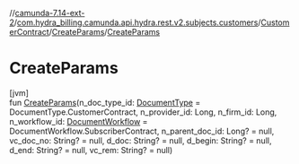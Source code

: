 //[camunda-7.14-ext-2](../../../../index.md)/[com.hydra_billing.camunda.api.hydra.rest.v2.subjects.customers](../../index.md)/[CustomerContract](../index.md)/[CreateParams](index.md)/[CreateParams](-create-params.md)

# CreateParams

[jvm]\
fun [CreateParams](-create-params.md)(n_doc_type_id: [DocumentType](../../../com.hydra_billing.camunda.api.hydra.common_types/-document-type/index.md) = DocumentType.CustomerContract, n_provider_id: Long, n_firm_id: Long, n_workflow_id: [DocumentWorkflow](../../../com.hydra_billing.camunda.api.hydra.common_types/-document-workflow/index.md) = DocumentWorkflow.SubscriberContract, n_parent_doc_id: Long? = null, vc_doc_no: String? = null, d_doc: String? = null, d_begin: String? = null, d_end: String? = null, vc_rem: String? = null)
